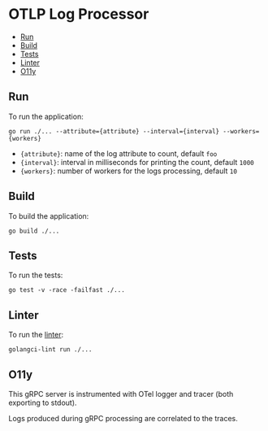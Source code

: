 # OTLP Log Processor

<!-- TOC -->
* [Run](#run)
* [Build](#build)
* [Tests](#tests)
* [Linter](#linter)
* [O11y](#o11y)
<!-- TOC -->

## Run
To run the application:

```shell
go run ./... --attribute={attribute} --interval={interval} --workers={workers}
```

- `{attribute}`: name of the log attribute to count, default `foo`
- `{interval}`: interval in milliseconds for printing the count, default `1000`
- `{workers}`: number of workers for the logs processing, default `10`

## Build

To build the application:

```shell
go build ./...
```

## Tests

To run the tests:

```shell
go test -v -race -failfast ./...
```

## Linter

To run the [linter](https://golangci-lint.run/):

```shell
golangci-lint run ./... 
```

## O11y

This gRPC server is instrumented with OTel logger and tracer (both exporting to stdout).

Logs produced during gRPC processing are correlated to the traces.